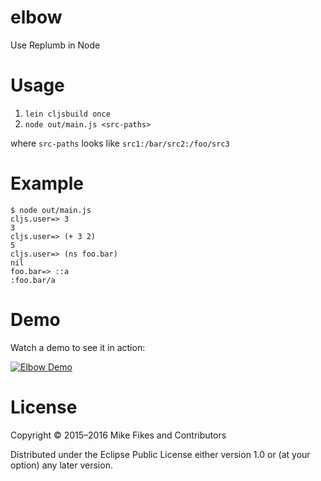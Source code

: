 # elbow
Use Replumb in Node

# Usage

1. `lein cljsbuild once`
2. `node out/main.js <src-paths>`

where `src-paths` looks like `src1:/bar/src2:/foo/src3`

# Example

```
$ node out/main.js
cljs.user=> 3
3
cljs.user=> (+ 3 2)
5
cljs.user=> (ns foo.bar)
nil
foo.bar=> ::a
:foo.bar/a
```

# Demo

Watch a demo to see it in action:

[![Elbow Demo](http://img.youtube.com/vi/VwARsqTRw7s/0.jpg)](http://www.youtube.com/watch?v=VwARsqTRw7s "Replumb in Node")

# License

Copyright © 2015–2016 Mike Fikes and Contributors

Distributed under the Eclipse Public License either version 1.0 or (at your option) any later version.
